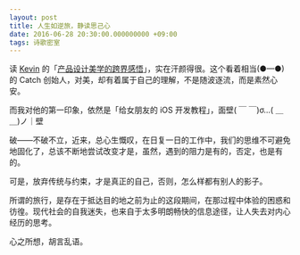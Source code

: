 ```yaml
---
layout: post
title: 人生如逆旅，静读思己心
date: 2016-06-28 20:30:00.000000000 +09:00
tags: 诗歌密室
---
```


读 [Kevin](http://weibo.com/kevinzhow) 的「[产品设计美学的跨界感悟](https://zi.com/w/a?id=577004db0cf26862160c066a)」，实在汗颜得很。这个看着相当(●—●)的 Catch 创始人，对美，却有着属于自己的理解，不是随波逐流，而是素然心安。

而我对他的第一印象，依然是「给女朋友的 iOS 开发教程」，面壁( ￣ ￣)σ…( ＿ ＿)ノ｜壁

破——不破不立，近来，总心生慨叹，在日复一日的工作中，我们的思维不可避免地固化了，总该不断地尝试改变才是，虽然，遇到的阻力是有的，否定，也是有的。

可是，放弃传统与约束，才是真正的自己，否则，怎么样都有别人的影子。

所谓的旅行，是存在于抵达目的地之前为止的这段期间，在那过程中体验的困惑和彷徨。现代社会的自我迷失，也来自于太多明朗畅快的信息途径，让人失去对内心经历的思考。

心之所想，胡言乱语。